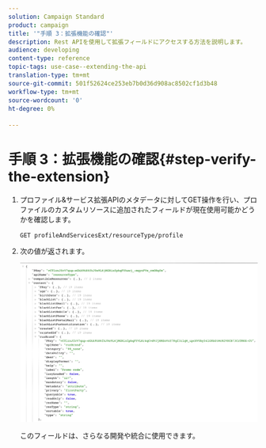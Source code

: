 ```yaml
---
solution: Campaign Standard
product: campaign
title: '"手順 3：拡張機能の確認"'
description: Rest APIを使用して拡張フィールドにアクセスする方法を説明します。
audience: developing
content-type: reference
topic-tags: use-case--extending-the-api
translation-type: tm+mt
source-git-commit: 501f52624ce253eb7b0d36d908ac8502cf1d3b48
workflow-type: tm+mt
source-wordcount: '0'
ht-degree: 0%

---
```



# 手順 3：拡張機能の確認{#step-verify-the-extension}

1. プロファイル&amp;サービス拡張APIのメタデータに対してGET操作を行い、プロファイルのカスタムリソースに追加されたフィールドが現在使用可能かどうかを確認します。

   ```
   GET profileAndServicesExt/resourceType/profile
   ```

1. 次の値が返されます。

   ![](assets/extendpandsapiview.png)

   このフィールドは、さらなる開発や統合に使用できます。

